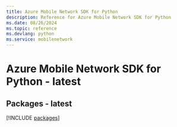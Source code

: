 ```yaml
---
title: Azure Mobile Network SDK for Python
description: Reference for Azure Mobile Network SDK for Python
ms.date: 08/26/2024
ms.topic: reference
ms.devlang: python
ms.service: mobilenetwork
---
```

# Azure Mobile Network SDK for Python - latest
## Packages - latest
[!INCLUDE [packages](mobile-network-index.md)]